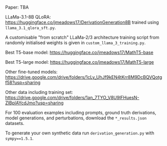 Paper: TBA

LLaMa-3.1-8B QLoRA: https://huggingface.co/jmeadows17/DerivationGeneration8B trained using ```llama_3.1_qlora_sft.py```.

A customisable "from scratch" LLaMa-2/3 architecture training script from randomly initialised weights is given in ```custom_llama_3_training.py```. 

Best T5-base model: https://huggingface.co/jmeadows17/MathT5-base

Best T5-large model: https://huggingface.co/jmeadows17/MathT5-large

Other fine-tuned models: https://drive.google.com/drive/folders/1cLy_UhJf9kEN4tKrr8M9DcBQVQotgf58?usp=sharing

Other data including training set: https://drive.google.com/drive/folders/1an_7TYO_V8U9lFHuesN-ZIBplAYcdJmo?usp=sharing

For 100 evaluation examples including prompts, ground truth derivations, model generations, and perturbations, download the ```*_results.json``` datasets.

To generate your own synthetic data run ```derivation_generation.py``` with ```sympy==1.5.1```. 
